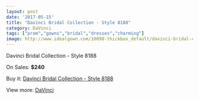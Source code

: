```yaml
---
layout: post
date: '2017-05-15'
title: "Davinci Bridal Collection - Style 8188"
category: DaVinci
tags: ["prom","gowns","bridal","dresses","charming"]
image: http://www.idealgown.com/10098-thickbox_default/davinci-bridal-collection-style-8188.jpg
---
```

Davinci Bridal Collection - Style 8188

On Sales: **$240**
<a href="https://www.idealgown.com/en/davinci/4160-davinci-bridal-collection-style-8188.html"><amp-img layout="responsive" width="600" height="600" src="//www.idealgown.com/10098-thickbox_default/davinci-bridal-collection-style-8188.jpg" alt="Davinci Bridal Collection - Style 8188 0" /></a>

Buy it: [Davinci Bridal Collection - Style 8188](https://www.idealgown.com/en/davinci/4160-davinci-bridal-collection-style-8188.html "Davinci Bridal Collection - Style 8188")

View more: [DaVinci](https://www.idealgown.com/en/48-davinci "DaVinci")